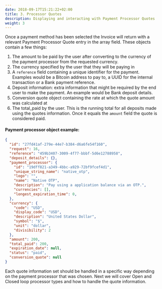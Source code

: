 ```yaml
---
date: 2018-09-17T15:21:22+02:00
title: 3. Processor Quotes
description: Displaying and interacting with Payment Processor Quotes
weight: 3
---
```


Once a payment method has been selected the Invoice will return with a relevant Payment Processor Quote entry in the array field. These objects contain a few things:
1. The amount to be paid by the user after converting to the currency of the payment processor from the requested currency.
2. The currency specified by the user that they will be paying in
3. A `reference` field containing a unique identifier for the payment. Examples would be a Bitcoin address to pay to, a UUID for the internal transaction or a Bank payment reference.
4. Deposit information: extra information that might be required by the end user to make the payment. An example would be Bank deposit details.
5. Conversion quote object containing the rate at which the quote amount was calculated at
6. The total_paid by the user. This is the running total for all deposits made using the quotes information. Once it equals the `amount` field the quote is considered paid.


#### Payment processor object example:
```json
{
  "id": "27fd41af-279e-44e7-b384-d6a6fe54f160",
  "request": 16,
  "reference": "459b3407-3009-4f77-bbbf-5d6e12788958",
  "deposit_details": {},
  "payment_processor": {
    "id": "19dff821-a349-4bbc-a929-72bf9fcef4d1",
    "unique_string_name": "native_otp",
    "logo": "",
    "name": "Native OTP",
    "description": "Pay using a application balance via an OTP.",
    "currencies": [],
    "longest_expiration_time": 0,
  },
  "currency": {
    "code": "USD",
    "display_code": "USD",
    "description": "United States Dollar",
    "symbol": "$",
    "unit": "dollar",
    "divisibility": 2
  },
  "amount": 200,
  "total_paid": 200,
  "expiration_date": null,
  "status": "paid",
  "conversion_quote": null
}
```

Each quote information set should be handled in a specific way depending on the payment processor that was chosen. Next we will cover Open and Closed loop processor types and how to handle the quote information.
